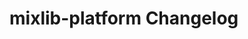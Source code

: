 # mixlib-platform Changelog

<!-- latest_release -->
<!-- latest_release -->
<!-- release_rollup -->
<!-- release_rollup -->

<!-- latest_stable_release -->
<!-- latest_stable_release -->
